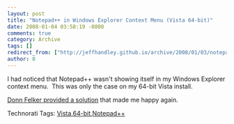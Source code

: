 ```yaml
---
layout: post
title: "Notepad++ in Windows Explorer Context Menu (Vista 64-bit)"
date: 2008-01-04 03:58:19 -0800
comments: true
category: Archive
tags: []
redirect_from: ["http://jeffhandley.github.io/archive/2008/01/03/notepad-in-windows-explorer-context-menu-vista-64-bit.aspx"]
author: 0
---
```

<!-- more -->
<p>I had noticed that Notepad++ wasn't showing itself in my Windows Explorer context menu.  This was only the case on my 64-bit Vista install.</p>  <p><a href="http://blog.donnfelker.com/2007/03/14/NotepadShortcutsVista64bitUpdate.aspx" target="_blank">Donn Felker provided a solution</a> that made me happy again.</p>  <div class="wlWriterSmartContent" id="scid:0767317B-992E-4b12-91E0-4F059A8CECA8:5e03f413-bacd-4d38-86fc-3c5e148d41bf" style="padding-right: 0px; display: inline; padding-left: 0px; padding-bottom: 0px; margin: 0px; padding-top: 0px">Technorati Tags: <a href="http://technorati.com/tags/Vista" rel="tag">Vista</a>,<a href="http://technorati.com/tags/64-bit" rel="tag">64-bit</a>,<a href="http://technorati.com/tags/Notepad++" rel="tag">Notepad++</a></div>


